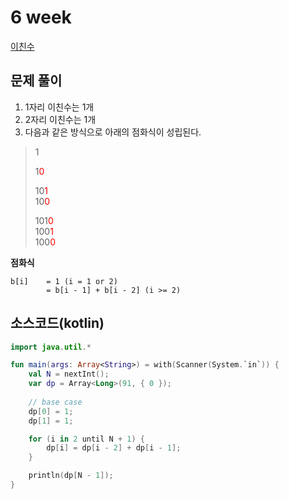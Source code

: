 # 6 week  
[이친수](https://www.acmicpc.net/problem/2193)

## 문제 풀이
1. 1자리 이친수는 1개
2. 2자리 이친수는 1개
3. 다음과 같은 방식으로 아래의 점화식이 성립된다.
>
> 1  
>  
> 1<span style="color:red">0</span>  
>  
> 10<span style="color:red">1</span>  
> 10<span style="color:red">0</span>  
>  
> 
> 101<span style="color:red">0</span>  
> 100<span style="color:red">1</span>  
> 100<span style="color:red">0</span>  

**점화식**

```text
b[i]    = 1 (i = 1 or 2)  
        = b[i - 1] + b[i - 2] (i >= 2)
```

## 소스코드(kotlin)
```kotlin
import java.util.*

fun main(args: Array<String>) = with(Scanner(System.`in`)) {
    val N = nextInt();
    var dp = Array<Long>(91, { 0 });
    
    // base case
    dp[0] = 1;
    dp[1] = 1;

    for (i in 2 until N + 1) {
        dp[i] = dp[i - 2] + dp[i - 1];
    }

    println(dp[N - 1]);
}
```

